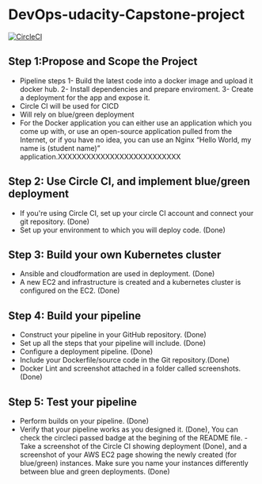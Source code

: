 # DevOps-udacity-Capstone-project

[![CircleCI](https://circleci.com/gh/haliim/DevOps-udacity-Capstone-project/tree/main.svg?style=svg)](https://circleci.com/gh/haliim/DevOps-udacity-Capstone-project/tree/main)

Step 1:Propose and Scope the Project
--------------------------------------
- Pipeline steps
  1- Build the latest code into a docker image and upload it docker hub.
  2- Install dependencies and prepare enviroment.
  3- Create a deployment for the app and expose it.
- Circle CI will be used for CICD
- Will rely on blue/green deployment
- For the Docker application you can either use an application which you come up with, or use an open-source application pulled from the Internet, or if you have no idea, you can use an Nginx “Hello World, my name is (student name)” application.XXXXXXXXXXXXXXXXXXXXXXXXXX

Step 2: Use Circle CI, and implement blue/green deployment
------------------------------------------------------------
- If you're using Circle CI, set up your circle CI account and connect your git repository. (Done)
- Set up your environment to which you will deploy code. (Done)

Step 3: Build your own Kubernetes cluster
-------------------------------------------
- Ansible and cloudformation are used in deployment. (Done)
- A new EC2 and infrastructure is created and a kubernetes cluster is configured on the EC2. (Done)

Step 4: Build your pipeline
----------------------------
- Construct your pipeline in your GitHub repository. (Done)
- Set up all the steps that your pipeline will include. (Done)
- Configure a deployment pipeline. (Done)
- Include your Dockerfile/source code in the Git repository.(Done)
- Docker Lint and screenshot attached in a folder called screenshots. (Done)

Step 5: Test your pipeline
---------------------------
- Perform builds on your pipeline.  (Done)
- Verify that your pipeline works as you designed it. (Done), You can check the circleci passed badge at the begining of the README file.
-Take a screenshot of the Circle CI showing deployment (Done), and a screenshot of your AWS EC2 page showing the newly created (for blue/green) instances. Make sure you name your instances differently between blue and green deployments. (Done)
